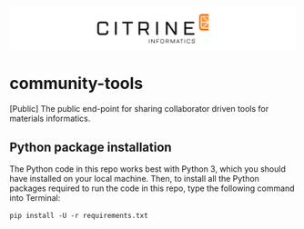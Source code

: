 ![Banner logo](templates/fig/citrine_banner_2.png "Banner logo")

# community-tools
[Public] The public end-point for sharing collaborator driven tools for materials informatics.

## Python package installation
The Python code in this repo works best with Python 3, which you should have installed on your local machine. Then, to install all the Python packages required to run the code in this repo, type the following command into Terminal:
```
pip install -U -r requirements.txt
```
